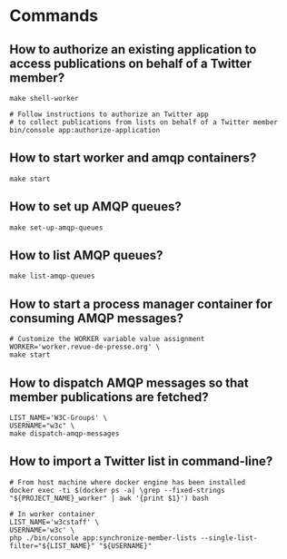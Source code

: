 # Commands

## How to authorize an existing application to access publications on behalf of a Twitter member?

```shell
make shell-worker

# Follow instructions to authorize an Twitter app
# to collect publications from lists on behalf of a Twitter member  
bin/console app:authorize-application
```

## How to start worker and amqp containers?

```shell
make start
```

## How to set up AMQP queues?

```shell
make set-up-amqp-queues
```

## How to list AMQP queues?

```shell
make list-amqp-queues
```

## How to start a process manager container for consuming AMQP messages?

```shell
# Customize the WORKER variable value assignment
WORKER='worker.revue-de-presse.org' \
make start
```

## How to dispatch AMQP messages so that member publications are fetched?

```shell
LIST_NAME='W3C-Groups' \
USERNAME="w3c" \
make dispatch-amqp-messages
```

## How to import a Twitter list in command-line?

```shell
# From host machine where docker engine has been installed
docker exec -ti $(docker ps -a| \grep --fixed-strings "${PROJECT_NAME}_worker" | awk '{print $1}') bash

# In worker container
LIST_NAME='w3cstaff' \
USERNAME='w3c' \
php ./bin/console app:synchronize-member-lists --single-list-filter="${LIST_NAME}" "${USERNAME}"
```
